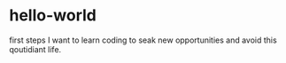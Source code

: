 # hello-world
first steps
I want to learn coding to seak new opportunities and avoid this  qoutidiant life.
